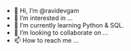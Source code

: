 - 👋 Hi, I’m @ravidevgam
- 👀 I’m interested in ...
- 🌱 I’m currently learning Python & SQL.
- 💞️ I’m looking to collaborate on ...
- 📫 How to reach me ...

<!---
ravidevgam/ravidevgam is a ✨ special ✨ repository because its `README.md` (this file) appears on your GitHub profile.
You can click the Preview link to take a look at your changes.
--->
